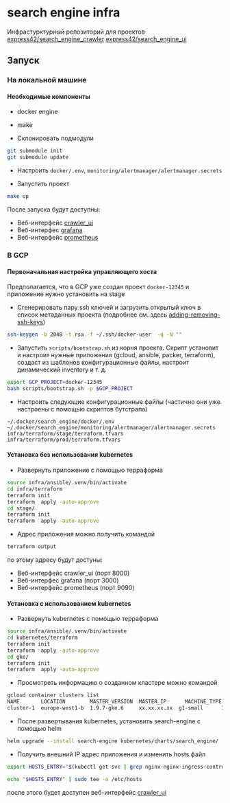 # search engine infra

Инфрастурктурный репозиторий для проектов [express42/search_engine_crawler](https://github.com/express42/search_engine_crawler) [express42/search_engine_ui](https://github.com/express42/search_engine_ui)

## Запуск

### На локальной машине

#### Необходимые компоненты

- docker engine
- make

- Склонировать подмодули

```bash
git submodule init
git submodule update
```

- Настроить `docker/.env`, `monitoring/alertmanager/alertmanager.secrets`

- Запустить проект

```bash
make up
```

После запуска будут доступны:

- Веб-интерфейс [crawler_ui](http://localhost:8000)
- Веб-интерфес [grafana](http://localhost:3000)
- Веб-интерфейс [prometheus](http://localhost:9090)


### В GCP

#### Первоначальная настройка управляющего хоста

Предполагается, что в GCP уже создан проект `docker-12345` и приложение нужно установить на stage

- Сгенерировать пару ssh ключей и загрузить открытый ключ в список метаданных проекта (подробнее см. здесь [adding-removing-ssh-keys](https://cloud.google.com/compute/docs/instances/adding-removing-ssh-keys))

```bash
ssh-keygen -b 2048 -t rsa -f ~/.ssh/docker-user  -q -N ""
```

- Запустить `scripts/bootstrap.sh` из корня проекта. Скрипт установит и настроит нужные приложения (gcloud, ansible, packer, terraform), создаст из шаблонов конфигурационные файлы, настроит динамический inventory  и т. д.

```bash
export GCP_PROJECT=docker-12345
bash scripts/bootstrap.sh -p $GCP_PROJECT
```

- Настроить следующие конфигурационные файлы (частично они уже настроены с помощью скриптов бутстрапа)

```
~/.docker/search_engine/docker/.env
~/.docker/search_engine/monitoring/alertmanager/alertmanager.secrets
infra/terraform/stage/terraform.tfvars
infra/terraform/prod/terraform.tfvars
```

#### Установка без использования kubernetes

- Развернуть приложение с помощью терраформа

```bash
source infra/ansible/.venv/bin/activate
cd infra/terraform
terraform init
terraform  apply -auto-approve
cd stage/
terraform init
terraform  apply -auto-approve
```

- Адрес приложения можно получить командой

```bash
terraform output
```

по этому адресу будут достуны:

- Веб-интерфейс crawler_ui (порт 8000)
- Веб-интерфес grafana (порт 3000)
- Веб-интерфейс prometheus (порт 9090)

#### Установка с использованием kubernetes

- Развернуть kubernetes с помощью терраформа

```bash
source infra/ansible/.venv/bin/activate
cd kubernetes/terraform
terraform init
terraform  apply -auto-approve
cd gke/
terraform init
terraform  apply -auto-approve
```

- Просмотреть информацию о созданном кластере можно командой

```bash
gcloud container clusters list
NAME       LOCATION        MASTER_VERSION  MASTER_IP      MACHINE_TYPE  NODE_VERSION  NUM_NODES  STATUS
cluster-1  europe-west1-b  1.9.7-gke.6     xx.xx.xx.xx  g1-small      1.9.7-gke.6   4          RUNNING
```

- После развертывания kubernetes, установить search-engine с помощью helm

```bash
helm upgrade --install search-engine kubernetes/charts/search_engine/
```

- Получить внешний IP адрес приложения и изменить hosts файл

```bash
export HOSTS_ENTRY="$(kubectl get svc | grep nginx-nginx-ingress-controller | awk '{print $4}') search-engine"

echo "$HOSTS_ENTRY" | sudo tee -a /etc/hosts
```

после этого будет доступен веб-интерфейс [crawler_ui](http://search-engine)
